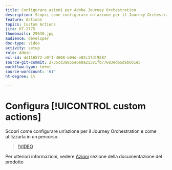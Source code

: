 ```yaml
---
title: Configurare azioni per Adobe Journey Orchestration
description: Scopri come configurare un’azione per il Journey Orchestration e come utilizzarla in un percorso.
feature: Actions
topics: Custom Actions
jira: KT-2775
thumbnails: 29638.jpg
audience: developer
doc-type: video
activity: setup
role: Admin
exl-id: dd116572-a9f1-4608-b04d-e02c17df9587
source-git-commit: 2735cd3a855e6e8a21381fb77683ed65dab6b1e5
workflow-type: tm+mt
source-wordcount: '61'
ht-degree: 1%

---
```


# Configura [!UICONTROL custom actions]

Scopri come configurare un’azione per il Journey Orchestration e come utilizzarla in un percorso.

>[!VIDEO](https://video.tv.adobe.com/v/29638?quality=12&learn=on)

Per ulteriori informazioni, vedere [Azioni](https://experienceleague.adobe.com/docs/journeys/using/action-journeys/action.html?lang=en) sezione della documentazione del prodotto
